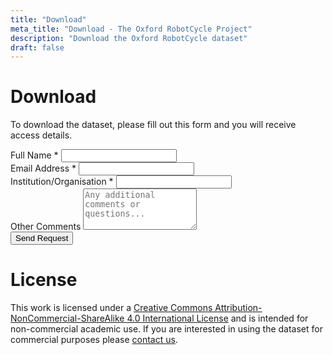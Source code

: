 ```yaml
---
title: "Download"
meta_title: "Download - The Oxford RobotCycle Project"
description: "Download the Oxford RobotCycle dataset"
draft: false
---
```


# Download
To download the dataset, please fill out this form and you will receive access details.

<form action="mailto:robotcycle@oxfordrobotics.institute" method="post" enctype="text/plain" class="mt-6">
  <div class="mb-4">
    <label for="name" class="block text-sm font-medium text-gray-700 dark:text-gray-300 mb-2">Full Name *</label>
    <input type="text" id="name" name="name" required class="w-full px-3 py-2 border border-gray-300 rounded-md shadow-sm focus:outline-none focus:ring-2 focus:ring-blue-500 focus:border-blue-500 dark:bg-gray-700 dark:border-gray-600 dark:text-white">
  </div>
  
  <div class="mb-4">
    <label for="email" class="block text-sm font-medium text-gray-700 dark:text-gray-300 mb-2">Email Address *</label>
    <input type="email" id="email" name="email" required class="w-full px-3 py-2 border border-gray-300 rounded-md shadow-sm focus:outline-none focus:ring-2 focus:ring-blue-500 focus:border-blue-500 dark:bg-gray-700 dark:border-gray-600 dark:text-white">
  </div>
  
  <div class="mb-4">
    <label for="institution" class="block text-sm font-medium text-gray-700 dark:text-gray-300 mb-2">Institution/Organisation *</label>
    <input type="text" id="institution" name="institution" required class="w-full px-3 py-2 border border-gray-300 rounded-md shadow-sm focus:outline-none focus:ring-2 focus:ring-blue-500 focus:border-blue-500 dark:bg-gray-700 dark:border-gray-600 dark:text-white">
  </div>
  
  <div class="mb-6">
    <label for="comments" class="block text-sm font-medium text-gray-700 dark:text-gray-300 mb-2">Other Comments</label>
    <textarea id="comments" name="comments" rows="4" class="w-full px-3 py-2 border border-gray-300 rounded-md shadow-sm focus:outline-none focus:ring-2 focus:ring-blue-500 focus:border-blue-500 dark:bg-gray-700 dark:border-gray-600 dark:text-white" placeholder="Any additional comments or questions..."></textarea>
  </div>
  
  <input type="hidden" name="_replyto" value="robotcycle@oxfordrobotics.institute">
  <input type="hidden" name="_subject" value="RobotCycle Dataset Access Request">
  
  <button type="submit" class="w-full bg-[#002147] text-white py-2 px-4 rounded-md hover:bg-[#001a35] focus:outline-none focus:ring-2 focus:ring-[#002147] focus:ring-offset-2 transition duration-200">
    Send Request
  </button>
</form> 






# License
This work is licensed under a [Creative Commons Attribution-NonCommercial-ShareAlike 4.0 International License](https://creativecommons.org/licenses/by-nc-sa/4.0/) and is intended for non-commercial academic use. If you are interested in using the dataset for commercial purposes please [contact us](https://ori-mrg.github.io/robotcycle-dataset/contact).


